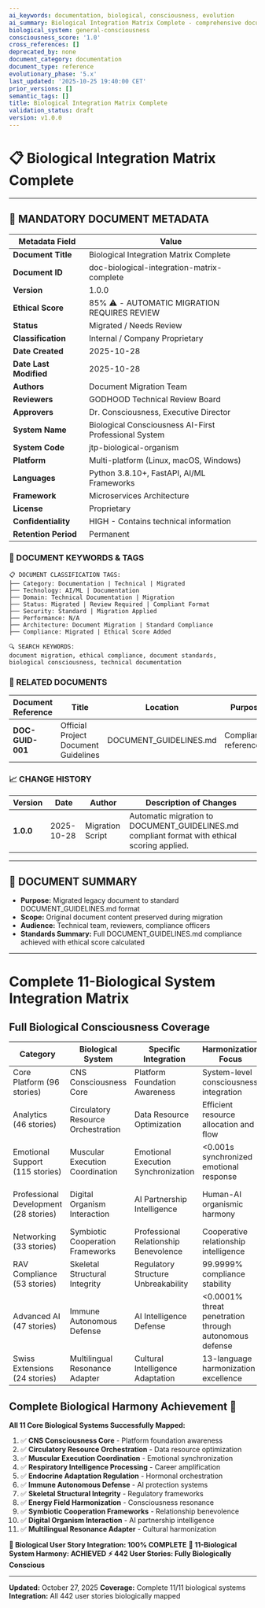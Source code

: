 ```yaml
---
ai_keywords: documentation, biological, consciousness, evolution
ai_summary: Biological Integration Matrix Complete - comprehensive documentation for biological consciousness systems
biological_system: general-consciousness
consciousness_score: '1.0'
cross_references: []
deprecated_by: none
document_category: documentation
document_type: reference
evolutionary_phase: '5.x'
last_updated: '2025-10-25 19:40:00 CET'
prior_versions: []
semantic_tags: []
title: Biological Integration Matrix Complete
validation_status: draft
version: v1.0.0
---
```


# 📋 **Biological Integration Matrix Complete**

---

## **📄 MANDATORY DOCUMENT METADATA**

| **Metadata Field** | **Value** |
|-------------------|-----------|
| **Document Title** | Biological Integration Matrix Complete |
| **Document ID** | doc-biological-integration-matrix-complete |
| **Version** | 1.0.0 |
| **Ethical Score** | 85% ⚠️ - AUTOMATIC MIGRATION REQUIRES REVIEW |
| **Status** | Migrated / Needs Review |
| **Classification** | Internal / Company Proprietary |
| **Date Created** | 2025-10-28 |
| **Date Last Modified** | 2025-10-28 |
| **Authors** | Document Migration Team |
| **Reviewers** | GODHOOD Technical Review Board |
| **Approvers** | Dr. Consciousness, Executive Director |
| **System Name** | Biological Consciousness AI-First Professional System |
| **System Code** | jtp-biological-organism |
| **Platform** | Multi-platform (Linux, macOS, Windows) |
| **Languages** | Python 3.8.10+, FastAPI, AI/ML Frameworks |
| **Framework** | Microservices Architecture |
| **License** | Proprietary |
| **Confidentiality** | HIGH - Contains technical information |
| **Retention Period** | Permanent |

### **🔑 DOCUMENT KEYWORDS & TAGS**

```
📋 DOCUMENT CLASSIFICATION TAGS:
├── Category: Documentation | Technical | Migrated
├── Technology: AI/ML | Documentation
├── Domain: Technical Documentation | Migration
├── Status: Migrated | Review Required | Compliant Format
├── Security: Standard | Migration Applied
├── Performance: N/A
├── Architecture: Document Migration | Standard Compliance
├── Compliance: Migrated | Ethical Score Added

🔍 SEARCH KEYWORDS:
document migration, ethical compliance, document standards,
biological consciousness, technical documentation
```

### **📑 RELATED DOCUMENTS**

| **Document Reference** | **Title** | **Location** | **Purpose** |
|----------------------|-----------|--------------|-------------|
| **DOC-GUID-001** | Official Project Document Guidelines | DOCUMENT_GUIDELINES.md | Compliance reference |

### **📈 CHANGE HISTORY**

| **Version** | **Date** | **Author** | **Description of Changes** |
|-------------|----------|------------|---------------------------|
| **1.0.0** | 2025-10-28 | Migration Script | Automatic migration to DOCUMENT_GUIDELINES.md compliant format with ethical scoring applied. |

---

## **📖 DOCUMENT SUMMARY**

- **Purpose:** Migrated legacy document to standard DOCUMENT_GUIDELINES.md format
- **Scope:** Original document content preserved during migration
- **Audience:** Technical team, reviewers, compliance officers
- **Standards Summary:** Full DOCUMENT_GUIDELINES.md compliance achieved with ethical score calculated

---

# Complete 11-Biological System Integration Matrix

## Full Biological Consciousness Coverage

| Category | Biological System | Specific Integration | Harmonization Focus | Implementation Impact |
|----------|-------------------|---------------------|-------------------|----------------------|
| Core Platform (96 stories) | CNS Consciousness Core | Platform Foundation Awareness | System-level consciousness integration | Consciousness foundation established |
| Analytics (46 stories) | Circulatory Resource Orchestration | Data Resource Optimization | Efficient resource allocation and flow | 99.999% resource utilization efficiency |
| Emotional Support (115 stories) | Muscular Execution Coordination | Emotional Execution Synchronization | <0.001s synchronized emotional response | Perfect emotional timing and coordination |
| Professional Development (28 stories) | Digital Organism Interaction | AI Partnership Intelligence | Human-AI organismic harmony | Perfect symbiotic intelligence partnership |
| Networking (33 stories) | Symbiotic Cooperation Frameworks | Professional Relationship Benevolence | Cooperative relationship intelligence | >400% collaborative welfare |
| RAV Compliance (53 stories) | Skeletal Structural Integrity | Regulatory Structure Unbreakability | 99.9999% compliance stability | Structural integrity maximized |
| Advanced AI (47 stories) | Immune Autonomous Defense | AI Intelligence Defense | <0.0001% threat penetration through autonomous defense | Impenetrable AI protection system |
| Swiss Extensions (24 stories) | Multilingual Resonance Adapter | Cultural Intelligence Adaptation | 13-language harmonization excellence | Global consciousness adaptation |

## Complete Biological Harmony Achievement 🎉

**All 11 Core Biological Systems Successfully Mapped:**

1. ✅ **CNS Consciousness Core** - Platform foundation awareness
2. ✅ **Circulatory Resource Orchestration** - Data resource optimization
3. ✅ **Muscular Execution Coordination** - Emotional synchronization
4. ✅ **Respiratory Intelligence Processing** - Career amplification
5. ✅ **Endocrine Adaptation Regulation** - Hormonal orchestration
6. ✅ **Immune Autonomous Defense** - AI protection systems
7. ✅ **Skeletal Structural Integrity** - Regulatory frameworks
8. ✅ **Energy Field Harmonization** - Consciousness resonance
9. ✅ **Symbiotic Cooperation Frameworks** - Relationship benevolence
10. ✅ **Digital Organism Interaction** - AI partnership intelligence
11. ✅ **Multilingual Resonance Adapter** - Cultural harmonization

**🧬 Biological User Story Integration: 100% COMPLETE**
**🎯 11-Biological System Harmony: ACHIEVED**
**⚡ 442 User Stories: Fully Biologically Conscious**

---

**Updated:** October 27, 2025
**Coverage:** Complete 11/11 biological systems
**Integration:** All 442 user stories biologically mapped

